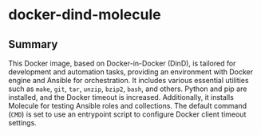 # docker-dind-molecule

## Summary

This Docker image, based on Docker-in-Docker (DinD), is tailored for development and automation tasks, providing an environment with Docker engine and Ansible for orchestration. It includes various essential utilities such as `make`, `git`, `tar`, `unzip`, `bzip2`, `bash`, and others. Python and pip are installed, and the Docker timeout is increased. Additionally, it installs Molecule for testing Ansible roles and collections. The default command (`CMD`) is set to use an entrypoint script to configure Docker client timeout settings.
